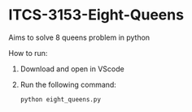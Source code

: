 # ITCS-3153-Eight-Queens
Aims to solve 8 queens problem in python

How to run:
  1) Download and open in VScode
  2) Run the following command:
  
      `python eight_queens.py`
